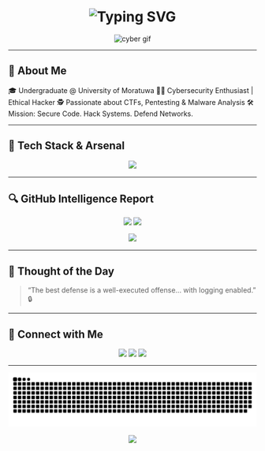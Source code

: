 <h1 align="center">
  <img src="https://readme-typing-svg.herokuapp.com?font=Fira+Code&size=26&pause=1000&center=true&width=435&lines=Hello+World!+I'm+Nirmal+K+Bandara.;Cybersecurity+Engineer+in+the+Making.;Hacker+of+Systems+%F0%9F%9A%80;Protector+of+Data+%F0%9F%94%91" alt="Typing SVG" />
</h1>

<p align="center">
  <img src="https://media.giphy.com/media/hpXdHPfFI5wTABdDx9/giphy.gif" width="300" alt="cyber gif"/>
</p>

---

## 🧠 About Me
🎓 Undergraduate @ University of Moratuwa
🧑‍💻 Cybersecurity Enthusiast | Ethical Hacker
🕵️ Passionate about CTFs, Pentesting & Malware Analysis
🛠 Mission: Secure Code. Hack Systems. Defend Networks.

---

## 🧰 Tech Stack & Arsenal

<p align="center">
  <img src="https://skillicons.dev/icons?i=linux,bash,python,c,java,git,vscode,wireshark" />
</p>

---

## 🔍 GitHub Intelligence Report

<p align="center">
  <img src="https://github-readme-stats.vercel.app/api?username=nirmalkbandara&show_icons=true&theme=tokyonight&hide_border=true" width="47%"/>
  <img src="https://github-readme-streak-stats.herokuapp.com?user=nirmalkbandara&theme=tokyonight&hide_border=true" width="47%"/>
</p>

<p align="center">
  <img src="https://github-readme-stats.vercel.app/api/top-langs/?username=nirmalkbandara&layout=compact&theme=tokyonight&hide_border=true" width="47%" />
</p>

---

## 💭 Thought of the Day

> “The best defense is a well-executed offense... with logging enabled.” 🔒

---

## 🔗 Connect with Me

<p align="center">
  <a href="mailto:nirmalkbandara@gmail.com"><img src="https://img.shields.io/badge/Gmail-red?style=for-the-badge&logo=gmail&logoColor=white"/></a>
  <a href="https://linkedin.com/in/nirmalkbandara"><img src="https://img.shields.io/badge/LinkedIn-blue?style=for-the-badge&logo=linkedin&logoColor=white"/></a>
  <a href="https://instagram.com/nirmalkbandara"><img src="https://img.shields.io/badge/Instagram-pink?style=for-the-badge&logo=instagram&logoColor=white"/></a>
</p>

---

<p align="center">
  <img src="https://raw.githubusercontent.com/Platane/snk/output/github-contribution-grid-snake.svg" alt="snake gif" />
</p>

<p align="center">
  <img src="https://capsule-render.vercel.app/api?type=waving&height=140&section=footer&color=gradient" />
</p>
